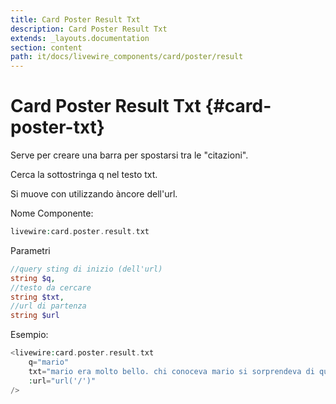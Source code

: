 ```yaml
---
title: Card Poster Result Txt
description: Card Poster Result Txt
extends: _layouts.documentation
section: content
path: it/docs/livewire_components/card/poster/result
---
```


# Card Poster Result Txt {#card-poster-txt}

Serve per creare una barra per spostarsi tra le "citazioni".

Cerca la sottostringa q nel testo txt.

Si muove con utilizzando àncore dell'url.

Nome Componente:

```php
livewire:card.poster.result.txt
```

Parametri

```php
//query sting di inizio (dell'url)
string $q, 
//testo da cercare
string $txt, 
//url di partenza
string $url
```

Esempio:

```php
<livewire:card.poster.result.txt
    q="mario"
    txt="mario era molto bello. chi conoceva mario si sorprendeva di questo. mario era contento."
    :url="url('/')"
/>
```

